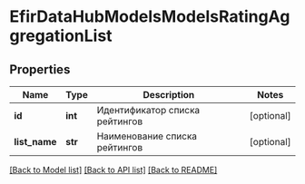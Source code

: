 # EfirDataHubModelsModelsRatingAggregationList

## Properties
Name | Type | Description | Notes
------------ | ------------- | ------------- | -------------
**id** | **int** | Идентификатор списка рейтингов | [optional] 
**list_name** | **str** | Наименование списка рейтингов | [optional] 

[[Back to Model list]](../README.md#documentation-for-models) [[Back to API list]](../README.md#documentation-for-api-endpoints) [[Back to README]](../README.md)

